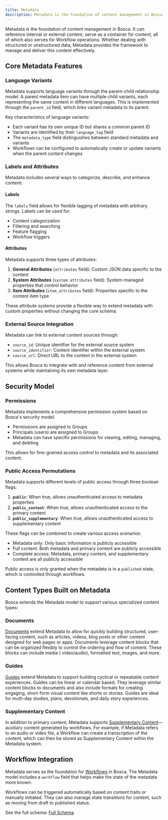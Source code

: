 ```yaml
---
title: Metadata
description: Metadata is the foundation of content management in Bosca
---
```


Metadata is the foundation of content management in Bosca. It can reference internal or external content, serve as a
container for content, all of which also serves for Workflow operations. Whether dealing with structured or
unstructured data, Metadata provides the framework to manage and deliver this content effectively.

## Core Metadata Features

### Language Variants

Metadata supports language variants through the parent-child relationship model. A parent metadata item can have multiple
child variants, each representing the same content in different languages. This is implemented through the `parent_id` field,
which links variant metadata to its parent.

Key characteristics of language variants:
- Each variant has its own unique ID but shares a common parent ID
- Variants are identified by their `language_tag` field
- The `metadata_type` field distinguishes between standard metadata and variants
- Workflows can be configured to automatically create or update variants when the parent content changes

### Labels and Attributes

Metadata includes several ways to categorize, describe, and enhance content:

#### Labels
The `labels` field allows for flexible tagging of metadata with arbitrary strings. Labels can be used for:
- Content categorization
- Filtering and searching
- Feature flagging
- Workflow triggers

#### Attributes
Metadata supports three types of attributes:

1. **General Attributes** (`attributes` field): Custom JSON data specific to the content
2. **System Attributes** (`system_attributes` field): System-managed properties that control behavior
3. **Item Attributes** (`item_attributes` field): Properties specific to the content item type

These attribute systems provide a flexible way to extend metadata with custom properties without changing the core schema.

### External Source Integration

Metadata can link to external content sources through:
- `source_id`: Unique identifier for the external source system
- `source_identifier`: Content identifier within the external system
- `source_url`: Direct URL to the content in the external system

This allows Bosca to integrate with and reference content from external systems while maintaining its own metadata layer.

## Security Model

### Permissions

Metadata implements a comprehensive permission system based on Bosca's security model:
- Permissions are assigned to Groups
- Principals (users) are assigned to Groups
- Metadata can have specific permissions for viewing, editing, managing, and deleting

This allows for fine-grained access control to metadata and its associated content.

### Public Access Permutations

Metadata supports different levels of public access through three boolean flags:

1. **`public`**: When true, allows unauthenticated access to metadata properties
2. **`public_content`**: When true, allows unauthenticated access to the primary content
3. **`public_supplementary`**: When true, allows unauthenticated access to supplementary content

These flags can be combined to create various access scenarios:
- Metadata only: Only basic information is publicly accessible
- Full content: Both metadata and primary content are publicly accessible
- Complete access: Metadata, primary content, and supplementary content are all publicly accessible

Public access is only granted when the metadata is in a `published` state, which is controlled through workflows.

## Content Types Built on Metadata

Bosca extends the Metadata model to support various specialized content types:

### Documents

[Documents](/content/metadata/documents) extend Metadata to allow for quickly building structured, user-facing content, such as
articles, videos, blog posts or other content designed for web pages or apps. Documents leverage content blocks
that can be organized flexibly to control the ordering and flow of content. These blocks can include media (
video/audio),
formatted text, images, and more.

### Guides

[Guides](Guides.md) extend Metadata to support building cyclical or repeatable content experiences. Guides can be
linear or calendar based. They leverage similar content blocks to documents and also include formats for creating
engaging, short-form visual content like shorts or stories. Guides are ideal for multi-day studies, plans, devotionals,
and daily story experiences.

### Supplementary Content

In addition to primary content, Metadata supports [Supplementary Content](/content/metadata/supplementary)—auxiliary content generated
by workflows.
For example, if Metadata refers to an audio or video file, a Workflow can create a transcription of the content, which
can then be stored as Supplementary Content within the Metadata system.

## Workflow Integration

Metadata serves as the foundation for [Workflows](/workflows) in Bosca. The Metadata model includes a `workflow` field
that helps make the state of the metadata more known.

Workflows can be triggered automatically based on content traits or manually initiated. They can also manage state
transitions for content, such as moving from draft to published status.

See the full schema: [Full Schema](/architecture/graphql)

